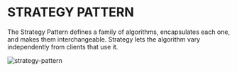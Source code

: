 # STRATEGY PATTERN

The Strategy Pattern defines a family of algorithms,
encapsulates each one, and makes them interchangeable.
Strategy lets the algorithm vary independently from
clients that use it.

![strategy-pattern](https://github.com/azamat-aminov/head-first-design-patterns/assets/63450583/65587bdf-7ef7-475a-ad1a-8c18ce4412c6)
